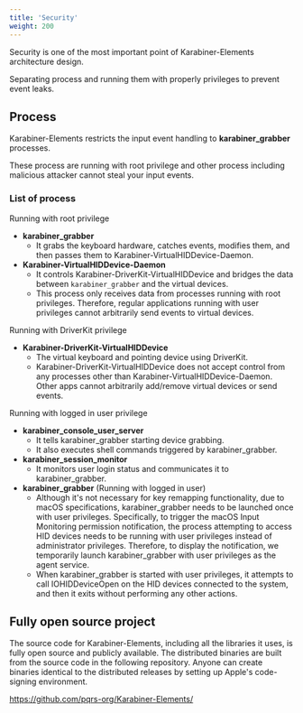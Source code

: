 ```yaml
---
title: 'Security'
weight: 200
---
```


Security is one of the most important point of Karabiner-Elements architecture design.

Separating process and running them with properly privileges to prevent event leaks.

## Process

Karabiner-Elements restricts the input event handling to **karabiner_grabber** processes.

These process are running with root privilege and other process including malicious attacker cannot steal your input events.

### List of process

Running with root privilege

-   **karabiner_grabber**
    -   It grabs the keyboard hardware, catches events, modifies them, and then passes them to Karabiner-VirtualHIDDevice-Daemon.
-   **Karabiner-VirtualHIDDevice-Daemon**
    -   It controls Karabiner-DriverKit-VirtualHIDDevice and bridges the data between `karabiner_grabber` and the virtual devices.
    -   This process only receives data from processes running with root privileges.
        Therefore, regular applications running with user privileges cannot arbitrarily send events to virtual devices.

Running with DriverKit privilege

-   **Karabiner-DriverKit-VirtualHIDDevice**
    -   The virtual keyboard and pointing device using DriverKit.
    -   Karabiner-DriverKit-VirtualHIDDevice does not accept control from any processes other than Karabiner-VirtualHIDDevice-Daemon.
        Other apps cannot arbitrarily add/remove virtual devices or send events.

Running with logged in user privilege

-   **karabiner_console_user_server**
    -   It tells karabiner_grabber starting device grabbing.
    -   It also executes shell commands triggered by karabiner_grabber.
-   **karabiner_session_monitor**
    -   It monitors user login status and communicates it to karabiner_grabber.
-   **karabiner_grabber** (Running with logged in user)
    -   Although it's not necessary for key remapping functionality, due to macOS specifications, karabiner_grabber needs to be launched once with user privileges.
        Specifically, to trigger the macOS Input Monitoring permission notification, the process attempting to access HID devices needs to be running with user privileges instead of administrator privileges.
        Therefore, to display the notification, we temporarily launch karabiner_grabber with user privileges as the agent service.
    -   When karabiner_grabber is started with user privileges, it attempts to call IOHIDDeviceOpen on the HID devices connected to the system, and then it exits without performing any other actions.

## Fully open source project

The source code for Karabiner-Elements, including all the libraries it uses, is fully open source and publicly available.
The distributed binaries are built from the source code in the following repository.
Anyone can create binaries identical to the distributed releases by setting up Apple's code-signing environment.

<https://github.com/pqrs-org/Karabiner-Elements/>
